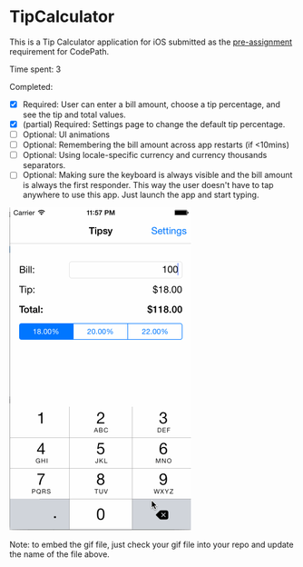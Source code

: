 # TipCalculator

This is a Tip Calculator application for iOS submitted as the [pre-assignment](https://gist.github.com/timothy1ee/7747214) requirement for CodePath.

Time spent: 3

Completed:

* [x] Required: User can enter a bill amount, choose a tip percentage, and see the tip and total values.
* [x] (partial) Required: Settings page to change the default tip percentage.
* [ ] Optional: UI animations
* [ ] Optional: Remembering the bill amount across app restarts (if <10mins)
* [ ] Optional: Using locale-specific currency and currency thousands separators.
* [ ] Optional: Making sure the keyboard is always visible and the bill amount is always the first responder. This way the user doesn't have to tap anywhere to use this app. Just launch the app and start typing.

![Video Walkthrough](./Demo.gif)

Note: to embed the gif file, just check your gif file into your repo and update the name of the file above.